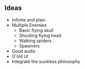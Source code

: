 ## Ideas

- Infinite and plain
- Multiple Enemies
    - Basic flying skull
    - Shooting flying head
    - Walking spiders
    - Spawners
- Good audio
- G'old UI
- Integrate the suckless philosophy
